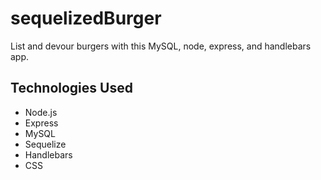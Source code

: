 # sequelizedBurger
List and devour burgers with this MySQL, node, express, and handlebars app.

## Technologies Used
* Node.js
* Express
* MySQL
* Sequelize
* Handlebars
* CSS